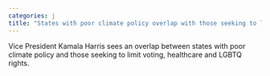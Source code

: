 ```yaml
---
categories: j
title: "States with poor climate policy overlap with those seeking to limit rights Kamala Harris says"
---
```

Vice President Kamala Harris sees an overlap between states with poor climate policy and those seeking to limit voting, healthcare and LGBTQ rights.